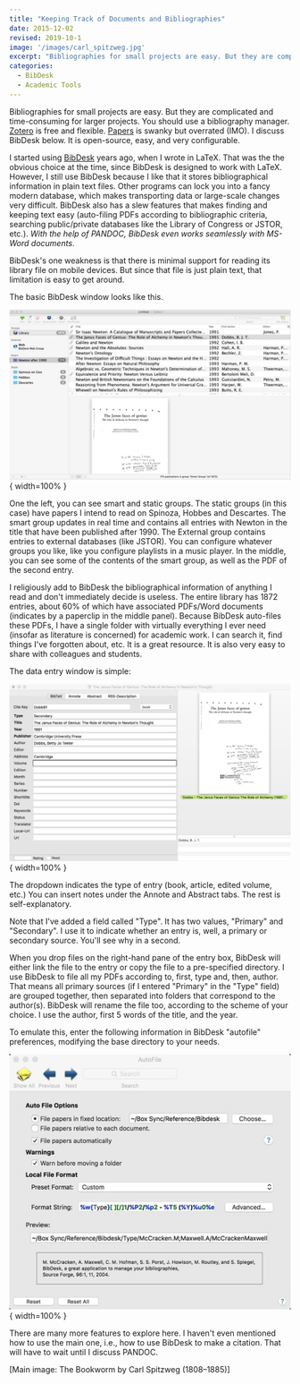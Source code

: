 ```yaml
---
title: "Keeping Track of Documents and Bibliographies"
date: 2015-12-02 
revised: 2019-10-1
image: '/images/carl_spitzweg.jpg'
excerpt: "Bibliographies for small projects are easy. But they are complicated and time-consuming for larger projects. You should use a bibliography manager. Like BibDesk. It is open-source and easy"
categories:
  - BibDesk
  - Academic Tools
---
```

Bibliographies for small projects are easy. But they are complicated and time-consuming for larger projects. You should use a bibliography manager. [Zotero](https://www.zotero.org/ "Zotero") is free and flexible. [Papers](https://www.papersapp.com/) is swanky but overrated (IMO). I discuss BibDesk below. It is open-source, easy, and very configurable. 


I started using [BibDesk](https://bibdesk.sourceforge.io/) years ago, when I wrote in LaTeX. That was the the obvious choice at the time, since BibDesk is designed to work with LaTeX. However, I still use BibDesk because I like that it stores bibliographical information in plain text files. Other programs can lock you into a fancy modern database, which makes transporting data or large-scale changes very difficult. BibDesk also has a slew features that makes finding and keeping text easy (auto-filing PDFs according to bibliographic criteria, searching public/private databases like the Library of Congress or JSTOR, etc.). *With the help of PANDOC, BibDesk even works seamlessly with MS-Word documents*. 

BibDesk's one weakness is that there is minimal support for reading its library file on mobile devices. But since that file is just plain text, that limitation is easy to get around.


The basic BibDesk window looks like this. 

![Bibdesk Window](/images/bibdesk1.jpg){ width=100% } 


One the left, you can see smart and static groups. The static groups (in this case) have papers I intend to read on Spinoza, Hobbes and Descartes. The smart group updates in real time and contains all entries with Newton in the title that have been published after 1990. The External group contains entries to external databases (like JSTOR). You can configure whatever groups you like, like you configure playlists in a music player. In the middle, you can see some of the contents of the smart group, as well as the PDF of the second entry.

I religiously add to BibDesk the bibliographical information of anything I read and don't immediately decide is useless. The entire library has 1872 entries, about 60% of which have associated PDFs/Word documents (indicates by a paperclip in the middle panel). Because BibDesk auto-files these PDFs, I have a single folder with virtually everything I ever need (insofar as literature is concerned) for academic work. I can search it, find things I've forgotten about, etc. It is a great resource. It is also very easy to share with colleagues and students.

The data entry window is simple:

![Bibdesk Entry Window](/images/bibdesk2.jpg){ width=100% } 

The dropdown indicates the type of entry (book, article, edited volume, etc.) You can insert notes under the Annote and Abstract tabs. The rest is self-explanatory. 

Note that I've added a field called "Type". It has two values, "Primary" and "Secondary". I use it to indicate whether an entry is, well, a primary or secondary source. You'll see why in a second.

When you drop files on the right-hand pane of the entry box, BibDesk will either link the file to the entry or copy the file to a pre-specified directory. I use BibDesk to file all my PDFs according to, first, type and, then, author. That means all primary sources (if I entered "Primary" in the "Type" field) are grouped together, then separated into folders that correspond to the author(s). BibDesk will rename the file too, according to the scheme of your choice. I use the author, first 5 words of the title, and the year. 

To emulate this, enter the following information in BibDesk "autofile" preferences, modifying the base directory to your needs. 

![Bibdesk Filing Preferences](/images/bibdesk3.jpg){ width=100% } 

There are many more features to explore here. I haven't even mentioned how to use the main one, i.e., how to use BibDesk to make a citation. That will have to wait until I discuss PANDOC.

[Main image: The Bookworm by Carl Spitzweg  (1808–1885)]